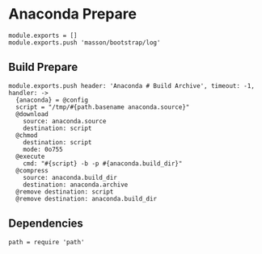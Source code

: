 
# Anaconda Prepare

    module.exports = []
    module.exports.push 'masson/bootstrap/log'

## Build Prepare

    module.exports.push header: 'Anaconda # Build Archive', timeout: -1,  handler: ->
      {anaconda} = @config
      script = "/tmp/#{path.basename anaconda.source}"
      @download
        source: anaconda.source
        destination: script
      @chmod
        destination: script
        mode: 0o755
      @execute
        cmd: "#{script} -b -p #{anaconda.build_dir}"
      @compress
        source: anaconda.build_dir
        destination: anaconda.archive
      @remove destination: script
      @remove destination: anaconda.build_dir

## Dependencies

    path = require 'path'
